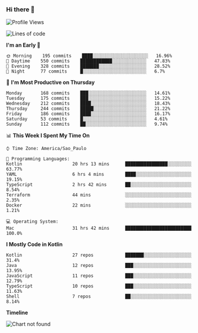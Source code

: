 ### Hi there 👋

<!--
**fernandonogueira/fernandonogueira** is a ✨ _special_ ✨ repository because its `README.md` (this file) appears on your GitHub profile.

Here are some ideas to get you started:

- 🔭 I’m currently working on ...
- 🌱 I’m currently learning ...
- 👯 I’m looking to collaborate on ...
- 🤔 I’m looking for help with ...
- 💬 Ask me about ...
- 📫 How to reach me: ...
- 😄 Pronouns: ...
- ⚡ Fun fact: ...
-->

<!--START_SECTION:waka-->
![Profile Views](http://img.shields.io/badge/Profile%20Views-0-blue)

![Lines of code](https://img.shields.io/badge/From%20Hello%20World%20I%27ve%20Written-501603%20lines%20of%20code-blue)

**I'm an Early 🐤** 

```text
🌞 Morning    195 commits    ████░░░░░░░░░░░░░░░░░░░░░   16.96% 
🌆 Daytime    550 commits    ████████████░░░░░░░░░░░░░   47.83% 
🌃 Evening    328 commits    ███████░░░░░░░░░░░░░░░░░░   28.52% 
🌙 Night      77 commits     █░░░░░░░░░░░░░░░░░░░░░░░░   6.7%

```
📅 **I'm Most Productive on Thursday** 

```text
Monday       168 commits    ███░░░░░░░░░░░░░░░░░░░░░░   14.61% 
Tuesday      175 commits    ███░░░░░░░░░░░░░░░░░░░░░░   15.22% 
Wednesday    212 commits    ████░░░░░░░░░░░░░░░░░░░░░   18.43% 
Thursday     244 commits    █████░░░░░░░░░░░░░░░░░░░░   21.22% 
Friday       186 commits    ████░░░░░░░░░░░░░░░░░░░░░   16.17% 
Saturday     53 commits     █░░░░░░░░░░░░░░░░░░░░░░░░   4.61% 
Sunday       112 commits    ██░░░░░░░░░░░░░░░░░░░░░░░   9.74%

```


📊 **This Week I Spent My Time On** 

```text
⌚︎ Time Zone: America/Sao_Paulo

💬 Programming Languages: 
Kotlin                   20 hrs 13 mins      ████████████████░░░░░░░░░   63.77% 
YAML                     6 hrs 4 mins        ████░░░░░░░░░░░░░░░░░░░░░   19.15% 
TypeScript               2 hrs 42 mins       ██░░░░░░░░░░░░░░░░░░░░░░░   8.54% 
Terraform                44 mins             ░░░░░░░░░░░░░░░░░░░░░░░░░   2.35% 
Docker                   22 mins             ░░░░░░░░░░░░░░░░░░░░░░░░░   1.21%

💻 Operating System: 
Mac                      31 hrs 42 mins      █████████████████████████   100.0%

```

**I Mostly Code in Kotlin** 

```text
Kotlin                   27 repos            ███████░░░░░░░░░░░░░░░░░░   31.4% 
Java                     12 repos            ███░░░░░░░░░░░░░░░░░░░░░░   13.95% 
JavaScript               11 repos            ███░░░░░░░░░░░░░░░░░░░░░░   12.79% 
TypeScript               10 repos            ███░░░░░░░░░░░░░░░░░░░░░░   11.63% 
Shell                    7 repos             ██░░░░░░░░░░░░░░░░░░░░░░░   8.14%

```


**Timeline**

![Chart not found](https://raw.githubusercontent.com/fernandonogueira/fernandonogueira/master/charts/bar_graph.png) 


<!--END_SECTION:waka-->

